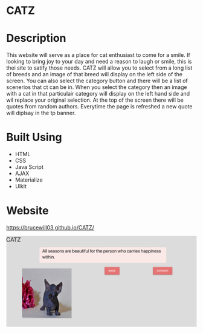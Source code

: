 # CATZ

# Description

This website will serve as a place for cat enthusiast to come for a smile. If looking to bring joy to your day and need a reason to laugh or smile, this is thei site to satify those needs. CATZ will allow you to select from a long list of breeds and an image of that breed will display on the left side of the screen. You can also select the category button and there will be a list of scenerios that ct can be in. When you select the category then an image with a cat in that particulair category will display on the left hand side and wil replace your original selection. At the top of the screen there will be quotes from random authors. Everytime the page is refreshed a new quote will diplsay in the tp banner. 

# Built Using
* HTML
* CSS
* Java Script
* AJAX
* Materialize
* Ulkit

# Website 
https://brucewill03.github.io/CATZ/

![Screenshot1](https://github.com/brucewill03/CATZ/raw/main/Images/Screenshot1.png)